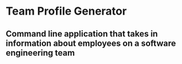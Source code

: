 # Team Profile Generator

## Command line application that takes in information about employees on a software engineering team
